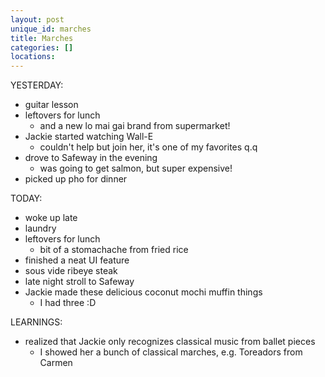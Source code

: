 ```yaml
---
layout: post
unique_id: marches
title: Marches
categories: []
locations: 
---
```


YESTERDAY:
* guitar lesson
* leftovers for lunch
  * and a new lo mai gai brand from supermarket!
* Jackie started watching Wall-E
  * couldn't help but join her, it's one of my favorites q.q
* drove to Safeway in the evening
  * was going to get salmon, but super expensive!
* picked up pho for dinner

TODAY:
* woke up late
* laundry
* leftovers for lunch
  * bit of a stomachache from fried rice
* finished a neat UI feature
* sous vide ribeye steak
* late night stroll to Safeway
* Jackie made these delicious coconut mochi muffin things
  * I had three :D

LEARNINGS:
* realized that Jackie only recognizes classical music from ballet pieces
  * I showed her a bunch of classical marches, e.g. Toreadors from Carmen
